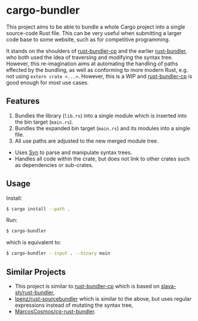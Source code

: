 # cargo-bundler


This project aims to be able to bundle a whole Cargo project into a single source-code Rust file. This can be very useful when submitting a larger code base to some website, such as for competitive programming.

It stands on the shoulders of [rust-bundler-cp](https://github.com/Endle/rust-bundler-cp) and the earlier [rust-bundler](https://github.com/slava-sh/rust-bundler/), who both used the idea of traversing and modifying the syntax tree. However, this re-imagination aims at automating the handling of paths effected by the bundling, as well as conforming to more modern Rust, e.g. not using `extern crate <...>`. However, this is a WIP and [rust-bundler-cp](https://github.com/Endle/rust-bundler-cp) is good enough for most use cases.



## Features

1. Bundles the library (`lib.rs`) into a single module which is inserted into the bin target (`main.rs`).
2. Bundles the expanded bin target (`main.rs`) and its modules into a single file.
3. All use paths are adjusted to the new merged module tree.

* Uses [Syn](https://docs.rs/syn/latest/syn/) to parse and manipulate syntax trees.  
* Handles all code within the crate, but does not link to other crates such as dependencies or sub-crates.

## Usage

Install:
```sh
$ cargo install --path .
```

Run:
```sh
$ cargo-bundler
```
which is equivalent to:
```sh
$ cargo-bundler --input . --binary main
```



## Similar Projects
* This project is similar to [rust-bundler-cp](https://github.com/Endle/rust-bundler-cp) which is based on [slava-sh/rust-bundler](https://github.com/slava-sh/rust-bundler),
* [lpenz/rust-sourcebundler](https://github.com/lpenz/rust-sourcebundler) which is similar to the above, but uses regular expressions instead of mutating the syntax tree,
* [MarcosCosmos/cg-rust-bundler](https://github.com/MarcosCosmos/cg-rust-bundler).
